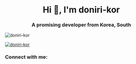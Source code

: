 <h1 align="center">Hi 👋, I'm doniri-kor</h1>
<h3 align="center">A promising developer from Korea, South</h3>

<p align="left"> <img src="https://komarev.com/ghpvc/?username=doniri-kor&label=Profile%20views&color=0e75b6&style=flat" alt="doniri-kor" /> </p>

<p align="left"> <a href="https://github.com/ryo-ma/github-profile-trophy"><img src="https://github-profile-trophy.vercel.app/?username=doniri-kor" alt="doniri-kor" /></a> </p>

<h3 align="left">Connect with me:</h3>
<p align="left">
</p>
